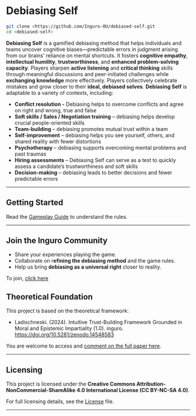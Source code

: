 # Debiasing Self

```bash
git clone <https://github.com/Inguro-OU/debiased-self.git
cd <debiased-self>
```

**Debiasing Self** is a gamified debiasing method that helps individuals and teams uncover cognitive biases—predictable errors in judgment arising from our brains’ reliance on mental shortcuts. It fosters **cognitive empathy**, **intellectual humility**, **trustworthiness**, and **enhanced problem-solving capacity**. Players sharpen **active listening** and **critical thinking** skills through meaningful discussions and peer-initiated challenges while **exchanging knowledge** more effectively. Players collectively celebrate mistakes and grow closer to their **ideal, debiased selves**. **Debiasing Self** is adaptable to a variety of contexts, including:

- **Conflict resolution -** Debiasing helps to overcome conflicts and agree on right and wrong, true and false
- **Soft skills / Sales / Negotiation training** – debiasing helps develop crucial people-oriented skills
- **Team-building** – debiasing promotes mutual trust within a team
- **Self-improvement** – debiasing helps you see yourself, others, and shared reality with fewer distortions
- **Psychotherapy** – debiasing supports overcoming mental problems and past traumas
- **Hiring assessments** – Debiasing Self can serve as a test to quickly assess a candidate’s trustworthiness and soft skills
- **Decision-making** – debiasing leads to better decisions and fewer predictable errors

---

## **Getting Started**

Read the [Gameplay Guide](https://github.com/Inguro-OU/debiased-self/blob/main/GAMEPLAY.md) to understand the rules.

___

## Join the Inguro Community

- Share your experiences playing the game.
- Collaborate on r**efining the debiasing method** and the game rules.
- Help us bring **debiasing as a universal right** closer to reality.

To join, [click here](https://join.slack.com/t/ingurocommunity/shared_invite/zt-2x4w0640h-3_PIEqz1LphRzan9R5gXWw)

## **Theoretical Foundation**

This project is based on the theoretical framework:

- Ladischneski. (2024). Intuitive Trust-Building Framework Grounded in Moral and Epistemic Impartiality (1.0). inguro. https://doi.org/10.5281/zenodo.14548583

You are welcome to access and [comment on the full paper here](https://docs.google.com/document/d/1kGMJGx4Vrzi9WACDVPcFq5oxaww3oydHV54CgS6Zhmc/edit?usp=sharing).

---

## Licensing

This project is licensed under the **Creative Commons Attribution-NonCommercial-ShareAlike 4.0 International License (CC BY-NC-SA 4.0)**.

For full licensing details, see the [License](https://github.com/Inguro-OU/debiased-self/blob/main/LICENSE.md) file.

---
